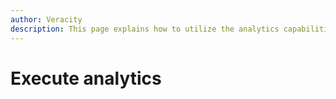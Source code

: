 ```yaml
---
author: Veracity
description: This page explains how to utilize the analytics capabilities
---
```


# Execute analytics